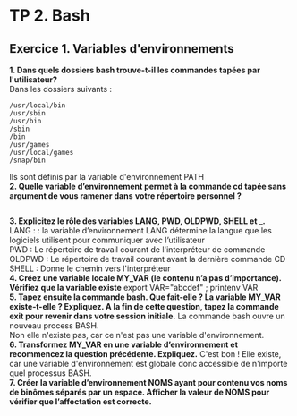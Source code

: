 # TP 2. Bash

## Exercice 1. Variables d'environnements

__1. Dans quels dossiers bash trouve-t-il les commandes tapées par l'utilisateur?__  
Dans les dossiers suivants :  
```/usr/local/sbin    
/usr/local/bin  
/usr/sbin  
/usr/bin  
/sbin  
/bin  
/usr/games  
/usr/local/games  
/snap/bin
```
Ils sont définis par la variable d'environnement PATH  
__2. Quelle variable d’environnement permet à la commande cd tapée sans argument de vous ramener dans__
__votre répertoire personnel ?__  
```HOME  
```
__3. Explicitez le rôle des variables LANG, PWD, OLDPWD, SHELL et \_\.__  
LANG : : la variable d’environnement LANG détermine la langue que les logiciels
utilisent pour communiquer avec l’utilisateur  
PWD : Le répertoire de travail courant de l'interpréteur de commande   
OLDPWD : Le répertoire de travail courant avant la dernière commande CD    
SHELL : Donne le chemin vers l'interpréteur  
__4. Créez une variable locale MY_VAR (le contenu n’a pas d’importance). Vérifiez que la variable existe__
export VAR="abcdef" ; printenv VAR  
__5. Tapez ensuite la commande bash. Que fait-elle ? La variable MY_VAR existe-t-elle ? Expliquez. A la fin
de cette question, tapez la commande exit pour revenir dans votre session initiale.__
La commande bash ouvre un nouveau process BASH.    
Non elle n'existe pas, car ce n'est pas une variable d'environnement.  
__6. Transformez MY_VAR en une variable d’environnement et recommencez la question précédente. Expliquez.__
C'est bon ! Elle existe, car une variable d'environnement est globale donc accessible de n'importe quel processus BASH.  
__7. Créer la variable d’environnement NOMS ayant pour contenu vos noms de binômes séparés par un espace.
Afficher la valeur de NOMS pour vérifier que l’affectation est correcte.__
```Export NOMS="Protiere Venancio" ; printenv NOMS ou echo $NOMS
```



